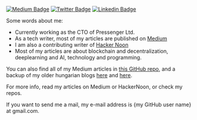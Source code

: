 [![Medium Badge](https://img.shields.io/badge/Medium-12100E?style=flat-square&logo=Medium&logoColor=white)](https://thebojda.medium.com/)
[![Twitter Badge](https://img.shields.io/badge/-Twitter-00acee?style=flat-square&logo=Twitter&logoColor=white)](https://twitter.com/TheBojda)
[![Linkedin Badge](https://img.shields.io/badge/-LinkedIn-0e76a8?style=flat-square&logo=Linkedin&logoColor=white)](https://www.linkedin.com/in/l%C3%A1szl%C3%B3-fazekas-2429a912/)

Some words about me:
- Currently working as the CTO of Pressenger Ltd.
- As a tech writer, most of my articles are published on [Medium](https://thebojda.medium.com/)
- I am also a contributing writer of [Hacker Noon](https://hackernoon.com/u/thebojda)
- Most of my articles are about blockchain and decentralization, deeplearning and AI, technology and programming.

You can also find all of my Medium articles in [this GitHub repo](https://github.com/TheBojda/my-medium-blog), and a backup of my older hungarian blogs [here](https://github.com/TheBojda/my-wordpress-blog) and [here](https://github.com/TheBojda/my-gp-blog).

For more info, read my articles on Medium or HackerNoon, or check my repos.

If you want to send me a mail, my e-mail address is {my GitHub user name} at gmail.com.
